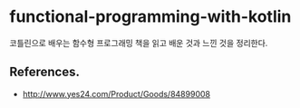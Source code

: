 # functional-programming-with-kotlin

코틀린으로 배우는 함수형 프로그래밍 책을 읽고 배운 것과 느낀 것을 정리한다.

## References.
 * http://www.yes24.com/Product/Goods/84899008
